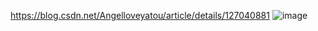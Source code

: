 https://blog.csdn.net/Angelloveyatou/article/details/127040881
![image](https://user-images.githubusercontent.com/68850599/195762870-947a2e9e-d56a-4849-9875-0f9e5c015a5d.png)
